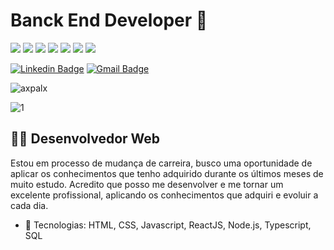 # Banck End Developer :ant:

<img src="https://img.shields.io/static/v1?label=HTML5&message=*&color=E34F26&=for-the-badge&logo=HTML5"/> <img src="https://img.shields.io/static/v1?label=CSS3&message=*&color=1572b6&=for-the-badge&logo=CSS3"/> <img src="https://img.shields.io/static/v1?label=JavaScript&message=*&color=F7DF1E&=for-the-badge&logo=Javascript"/> <img src="https://img.shields.io/static/v1?label=React&message=*&color=61DAFB&=for-the-badge&logo=React"/> <img src="https://img.shields.io/static/v1?label=TypeScript&message=*&color=007ACC&=for-the-badge&logo=Typescript"/> <img src="https://img.shields.io/static/v1?label=Mysql&message=*&color=4479A1=for-the-badge&logo=Mysql"/> <img src="https://img.shields.io/static/v1?label=NodeJs&message=*&color=339933=for-the-badge&logo=NodeJs"/>

[![Linkedin Badge](https://img.shields.io/badge/-Alex%20Pulido-blue?style=flat-square&logo=Linkedin&logoColor=white&link=https://www.linkedin.com/in/alex-pulido-5b243758/)](https://www.linkedin.com/in/alex-pulido-5b243758/) [![Gmail Badge](https://img.shields.io/badge/-axpalx@gmail.com-c14438?style=flat-square&logo=Gmail&logoColor=white&link=mailto:axpalx@gmail.com)](mailto:axpalx@gmail.com)

<p align="left">
  <img src="https://github-readme-stats.vercel.app/api?username=axpalx&theme=blue-green&show_icons=true" alt="axpalx"/> 
</p>

![1](https://github-readme-stats.vercel.app/api/top-langs/?username=axpalx&theme=blue-green)

## :man_technologist: Desenvolvedor Web 

Estou em processo de mudança de carreira, busco uma oportunidade de aplicar os conhecimentos que tenho adquirido durante os últimos meses de muito estudo. Acredito
que posso me desenvolver e me tornar um excelente profissional, aplicando os conhecimentos que adquiri e evoluir a cada dia.

- :wrench: Tecnologias: HTML, CSS, Javascript, ReactJS, Node.js, Typescript, SQL

